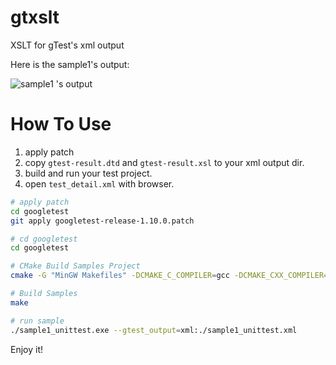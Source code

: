 gtxslt
======

XSLT for gTest&#39;s xml output

Here is the sample1's output:


![sample1 's output](https://github.com/wadefelix/gtxslt/raw/master/gtest_output.png)

How To Use
==========
1. apply patch  
2. copy `gtest-result.dtd` and `gtest-result.xsl` to your xml output dir.  
3. build and run your test project.  
4. open `test_detail.xml` with browser.  

```bash
# apply patch
cd googletest
git apply googletest-release-1.10.0.patch

# cd googletest
cd googletest

# CMake Build Samples Project
cmake -G "MinGW Makefiles" -DCMAKE_C_COMPILER=gcc -DCMAKE_CXX_COMPILER=g++ -DCMAKE_MAKE_PROGRAM=make -Dgtest_build_samples=ON .

# Build Samples
make

# run sample
./sample1_unittest.exe --gtest_output=xml:./sample1_unittest.xml
```

Enjoy it!
